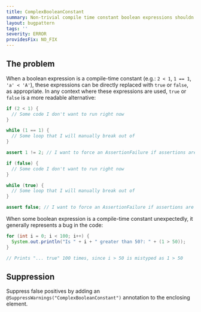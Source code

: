 ```yaml
---
title: ComplexBooleanConstant
summary: Non-trivial compile time constant boolean expressions shouldn't be used.
layout: bugpattern
tags: ''
severity: ERROR
providesFix: NO_FIX
---
```


<!--
*** AUTO-GENERATED, DO NOT MODIFY ***
To make changes, edit the @BugPattern annotation or the explanation in docs/bugpattern.
-->

## The problem
When a boolean expression is a compile-time constant (e.g.: `2 < 1`, `1 == 1`,
`'a' < 'A'`), these expressions can be directly replaced with `true` or `false`,
as appropriate. In any context where these expressions are used, `true` or
`false` is a more readable alternative:

```java
if (2 < 1) {
  // Some code I don't want to run right now
}

while (1 == 1) {
  // Some loop that I will manually break out of
}

assert 1 != 2; // I want to force an AssertionFailure if assertions are enabled
```

```java
if (false) {
  // Some code I don't want to run right now
}

while (true) {
  // Some loop that I will manually break out of
}

assert false; // I want to force an AssertionFailure if assertions are enabled
```

When some boolean expression is a compile-time constant unexpectedly, it
generally represents a bug in the code:

```java
for (int i = 0; i < 100; i++) {
  System.out.println("Is " + i + " greater than 50?: " + (1 > 50));
}

// Prints "... true" 100 times, since i > 50 is mistyped as 1 > 50
```

## Suppression
Suppress false positives by adding an `@SuppressWarnings("ComplexBooleanConstant")` annotation to the enclosing element.

